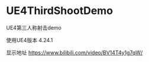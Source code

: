 # UE4ThirdShootDemo
UE4第三人称射击demo

使用UE4版本 4.24.1

显示地址 https://www.bilibili.com/video/BV14T4y1g7qW/ 

